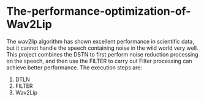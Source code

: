 # The-performance-optimization-of-Wav2Lip
The wav2lip algorithm has shown excellent performance in scientific data, but it cannot handle the speech containing noise in the wild world very well. This project combines the DSTN  to first perform noise reduction processing on the speech, and then use the FILTER  to carry out Filter processing can achieve better performance. The execution steps are:
1. DTLN
2. FILTER
3. Wav2Lip
